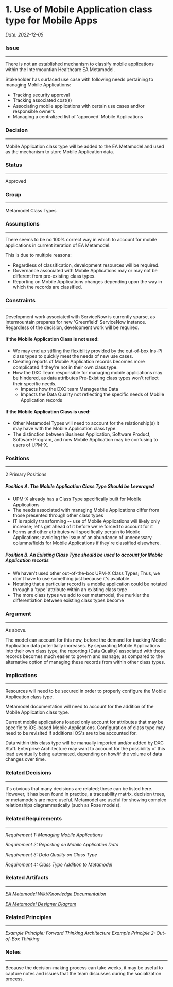 # 1. Use of Mobile Application class type for Mobile Apps

_Date: 2022-12-05_

### Issue
***
There is not an established mechanism to classify mobile applications within the Intermountian Healthcare EA Metamodel.

Stakeholder has surfaced use case with following needs pertaining to managing Mobile Applications:
* Tracking security approval
* Tracking associated cost(s)
* Associating mobile applications with certain use cases and/or responsible owners
* Managing a centralized list of 'approved' Mobile Applications

### Decision
***
Mobile Application class type will be added to the EA Metamodel and used as the mechanism to store Mobile 
Application data.

### Status
***
Approved

### Group
***
Metamodel Class Types

### Assumptions
***
There seems to be no 100% correct way in which to account for mobile applications in current iteration of EA Metamodel.

This is due to multiple reasons:
* Regardless of classification, development resources will be required.
* Governance associated with Mobile Applications may or may not be different from pre-existing class types.
* Reporting on Mobile Applications changes depending upon the way in which the records are classified.

### Constraints
*** 
Development work associated with ServiceNow is currently sparse, as Intermountain prepares for new 'Greenfield' 
ServiceNow instance. Regardless of the decision, development work will be required.

#### If the Mobile Application Class is not used:
- We may end up stifling the flexibility provided by the out-of-box Ins-Pi class types to quickly meet the needs of new use cases.
- Creating reports of Mobile Application records becomes more complicated if they're not in their own class type.
- How the DXC Team responsible for managing mobile applications may be hindered, as data attributes Pre-Existing class types won't reflect their specific needs.
  - Impacts how the DXC team Manages the Data
  - Impacts the Data Quality not reflecting the specific needs of Mobile Application records 

#### If the Mobile Application Class is used:
- Other Metamodel Types will need to account for the relationship(s) it may have with the Mobile Application class type.
- The distinction between Business Application, Software Product, Software Program, and now Mobile Application may be confusing to users of UPM-X.

### Positions
***
2 Primary Positions

##### Position A. The Mobile Application Class Type Should be Leveraged
* UPM-X already has a Class Type specifically built for Mobile Applications
* The needs associated with managing Mobile Applications differ from those presented through other class types
* IT is rapidly transforming -- use of Mobile Applications will likely only increase; let's get ahead of it before we're forced to account for it
* Forms and other attributes will specifically pertain to Mobile Applications; avoiding the issue of an abundance of unnecessary columns/fields for Mobile Applications if they're classified elsewhere. 

##### Position B. An Existing Class Type should be used to account for Mobile Application records
* We haven't used other out-of-the-box UPM-X Class Types; Thus, we don't have to use something just because it's available
* Notating that a particular record is a mobile application could be notated through a 'type' attribute within an existing class type
* The more class types we add to our metamodel, the murkier the differentiation between existing class types become

### Argument
***
As above.

The model can account for this now, before the demand for tracking Mobile Application data potentially increases. 
By separating Mobile Applications into their own class type, the reporting (Data Quality) associated with those records
becomes much easier to govern and manage; as compared to the alternative option of managing these records from within
other class types.

### Implications
***
Resources will need to be secured in order to properly configure the Mobile Application class type. 

Metamodel documentation will need to account for the addition of the Mobile Application class type.

Current mobile applications loaded only account for attributes that may be specific to iOS-based Mobile Applications. 
Configuration of class type may need to be revisited if additional OS's are to be accounted for.

Data within this class type will be manually imported and/or added by DXC Staff. Enterprise Architecture may want to 
account for the possibility of this load eventually being automated, depending on how/if the volume of data changes 
over time.

### Related Decisions
***
It's obvious that many decisions are related; these can be listed here. However, it has been found in practice, a 
traceability matrix, decision trees, or metamodels are more useful. Metamodel are useful for showing complex 
relationships diagrammatically (such as Rose models).

### Related Requirements
***
_Requirement 1: Managing Mobile Applications_ 

_Requirement 2: Reporting on Mobile Application Data_

_Requirement 3: Data Quality on Class Type_

_Requirement 4: Class Type Addition to Metamodel_

### Related Artifacts
***
_[EA Metamodel Wiki/Knowledge Documentation](https://teams.microsoft.com/l/entity/com.microsoft.teamspace.tab.wiki/tab::7c7d56ca-fb99-46e8-ac46-71368df0e073?context=%7B%22subEntityId%22%3A%22%7B%5C%22pageId%5C%22%3A73%2C%5C%22origin%5C%22%3A2%7D%22%2C%22channelId%22%3A%2219%3A84a8ab9c3aee4c859244a88840760d6e%40thread.skype%22%7D&tenantId=a79016de-bdd0-4e47-91f4-79416ab912ad)_

_[EA Metamodel Designer Diagram](https://intermountain.service-now.com/x_inpgh_des_designer.do?diagram_sys_id=a77904e1db3819506e11ee0c13961989&present=1)_

### Related Principles
***
_Example Principle: Forward Thinking Architecture_
_Example Principle 2: Out-of-Box Thinking_

### Notes
***
Because the decision-making process can take weeks, it may be useful to capture notes and issues that the team discusses
during the socialization process.